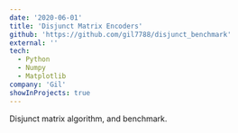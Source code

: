```yaml
---
date: '2020-06-01'
title: 'Disjunct Matrix Encoders'
github: 'https://github.com/gil7788/disjunct_benchmark'
external: ''
tech:
  - Python
  - Numpy
  - Matplotlib
company: 'Gil'
showInProjects: true
---
```


Disjunct matrix algorithm, and benchmark. 
